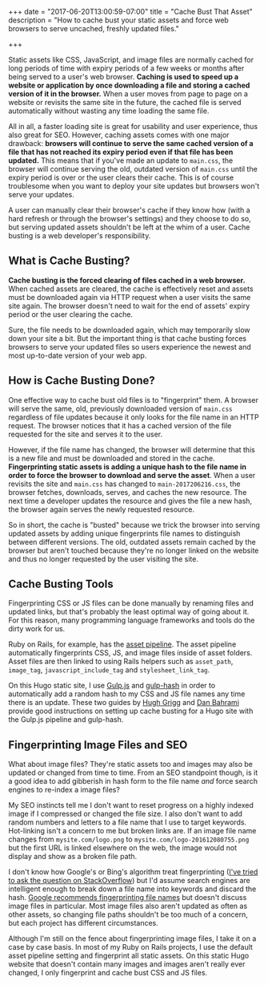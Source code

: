 +++
date = "2017-06-20T13:00:59-07:00"
title = "Cache Bust That Asset"
description = "How to cache bust your static assets and force web browsers to serve uncached, freshly updated files."

+++

Static assets like CSS, JavaScript, and image files are normally cached for long periods of time with expiry periods of a few weeks or months after being served to a user's web browser. **Caching is used to speed up a website or application by once downloading a file and storing a cached version of it in the browser.** When a user moves from page to page on a website or revisits the same site in the future, the cached file is served automatically without wasting any time loading the same file.

All in all, a faster loading site is great for usability and user experience, thus also great for SEO. However, caching assets comes with one major drawback: **browsers will continue to serve the same cached version of a file that has not reached its expiry period even if that file has been updated.** This means that if you've made an update to `main.css`, the browser will continue serving the old, outdated version of `main.css` until the expiry period is over or the user clears their cache. This is of course troublesome when you want to deploy your site updates but browsers won't serve your updates.

A user can manually clear their browser's cache if they know how (with a hard refresh or through the browser's settings) and they choose to do so, but serving updated assets shouldn't be left at the whim of a user. Cache busting is a web developer's responsibility.

## What is Cache Busting?
**Cache busting is the forced clearing of files cached in a web browser.** When cached assets are cleared, the cache is effectively reset and assets must be downloaded again via HTTP request when a user visits the same site again. The browser doesn't need to wait for the end of assets' expiry period or the user clearing the cache.

Sure, the file needs to be downloaded again, which may temporarily slow down your site a bit. But the important thing is that cache busting forces browsers to serve your updated files so users experience the newest and most up-to-date version of your web app.

## How is Cache Busting Done?
One effective way to cache bust old files is to "fingerprint" them. A browser will serve the same, old, previously downloaded version of `main.css` regardless of file updates because it only looks for the file name in an HTTP request. The browser notices that it has a cached version of the file requested for the site and serves it to the user.

However, if the file name has changed, the browser will determine that this is a new file and must be downloaded and stored in the cache. **Fingerprinting static assets is adding a unique hash to the file name in order to force the browser to download and serve the asset**. When a user revisits the site and `main.css` has changed to `main-2017206216.css`, the browser fetches, downloads, serves, and caches the new resource. The next time a developer updates the resource and gives the file a new hash, the browser again serves the newly requested resource.

So in short, the cache is "busted" because we trick the browser into serving updated assets by adding unique fingerprints file names to distinguish between different versions. The old, outdated assets remain cached by the browser but aren't touched because they're no longer linked on the website and thus no longer requested by the user visiting the site.

## Cache Busting Tools
Fingerprinting CSS or JS files can be done manually by renaming files and updated links, but that's probably the least optimal way of going about it. For this reason, many programming language frameworks and tools do the dirty work for us.

Ruby on Rails, for example, has the [asset pipeline](http://guides.rubyonrails.org/asset_pipeline.html). The asset pipeline automatically fingerprints CSS, JS, and image files inside of asset folders. Asset files are then linked to using Rails helpers such as `asset_path`, `image_tag`, `javascript_include_tag` and `stylesheet_link_tag`.

On this Hugo static site, I use [Gulp.js](http://gulpjs.com/) and [gulp-hash](https://www.npmjs.com/package/gulp-hash) in order to automatically add a random hash to my CSS and JS file names any time there is an update. These two guides by [Hugh Grigg](https://www.hughgrigg.com/posts/gulp-asset-versioning-hugo-data-files/) and [Dan Bahrami](http://danbahrami.io/articles/building-a-production-website-with-hugo-and-gulp-js/#cache-busting:c9938300a3bdba2018b469c2485ca2b6) provide good instructions on setting up cache busting for a Hugo site with the Gulp.js pipeline and gulp-hash.

## Fingerprinting Image Files and SEO
What about image files? They're static assets too and images may also be updated or changed from time to time. From an SEO standpoint though, is it a good idea to add gibberish in hash form to the file name *and* force search engines to re-index a image files?

My SEO instincts tell me I don't want to reset progress on a highly indexed image if I compressed or changed the file size. I also don't want to add random numbers and letters to a file name that I use to target keywords. Hot-linking isn't a concern to me but broken links are. If an image file name changes from `mysite.com/logo.png` to `mysite.com/logo-201612080755.png` but the first URL is linked elsewhere on the web, the image would not display and show as a broken file path.

I don't know how Google's or Bing's algorithm treat fingerprinting ([I've tried to ask the question on StackOverflow](https://webmasters.stackexchange.com/questions/106195/does-fingerprinting-image-file-names-hurt-seo-rankings)) but I'd assume search engines are intelligent enough to break down a file name into keywords and discard the hash. [Google recommends fingerprinting file names](https://developers.google.com/web/fundamentals/performance/optimizing-content-efficiency/http-caching?hl=en) but doesn't discuss image files in particular. Most image files also aren't updated as often as other assets, so changing file paths shouldn't be too much of a concern, but each project has different circumstances.

Although I'm still on the fence about fingerprinting image files, I take it on a case by case basis. In most of my Ruby on Rails projects, I use the default asset pipeline setting and fingerprint all static assets. On this static Hugo website that doesn't contain many images and images aren't really ever changed, I only fingerprint and cache bust CSS and JS files.
